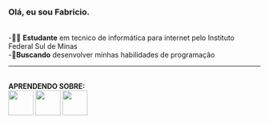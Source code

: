 ### Olá, eu sou Fabricio.          
<br>
-🧑‍💻 <b>Estudante</b> em tecnico de informática para internet pelo Instituto Federal Sul de Minas
<br>
-🚨<b>Buscando</b> desenvolver minhas habilidades de programação
<hr>
<br>
<B>APRENDENDO SOBRE:</B>
<BR>
<div display="inline">
<img width="50" heigth="50"src="https://cdn.jsdelivr.net/gh/devicons/devicon/icons/html5/html5-original-wordmark.svg" />
<img width="50" heigth="50"src="https://cdn.jsdelivr.net/gh/devicons/devicon/icons/css3/css3-original.svg" />
<img width="50" heigth="50"src="https://cdn.jsdelivr.net/gh/devicons/devicon/icons/javascript/javascript-original.svg" />
</div>



